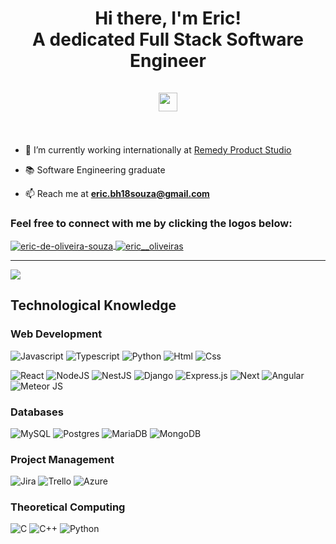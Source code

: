 <h1 align="center">
    Hi there, I'm Eric! <br/> A dedicated Full Stack Software Engineer <br/><br/>
    <img src="https://raw.githubusercontent.com/MartinHeinz/MartinHeinz/master/wave.gif" width="30px">
    <br/><br/>
</h1>

- 💼 I’m currently working internationally at [Remedy Product Studio](https://www.remedyproduct.com/)

- 📚 Software Engineering graduate

- 📫 Reach me at **eric.bh18souza@gmail.com**

<h3 align="left">Feel free to connect with me by clicking the logos below:</h3>

<p align="left">
  <a href="https://www.linkedin.com/in/eric-de-oliveira-souza-0157b618b/?locale=en_US" target="blank"> 
    <img align="center" src="https://img.shields.io/badge/LinkedIn-0077B5?style=for-the-badge&logo=linkedin&logoColor=white" alt="eric-de-oliveira-souza" />
  </a>
  <a href="https://www.instagram.com/eric__oliveiras/" target="blank"> 
    <img align="center" src="https://img.shields.io/badge/Instagram-E4405F?style=for-the-badge&logo=instagram&logoColor=white" alt="eric__oliveiras" />
  </a>                                                                                                                                            
</p>

<hr />

<p align="left">
    <img align="center" src="https://github-readme-stats.vercel.app/api/top-langs/?username=Eric-Souza&hide_langs_below=1&theme=radical&layout=compact" />
</p>

<h2 align="left">Technological Knowledge</h2>

<h3 align="left">Web Development</h3>

![Javascript](https://img.shields.io/badge/JavaScript-F7DF1E?style=for-the-badge&logo=javascript&logoColor=black)
![Typescript](https://img.shields.io/badge/TypeScript-007ACC?style=for-the-badge&logo=typescript&logoColor=white)
![Python](https://img.shields.io/badge/Python-3776AB?style=for-the-badge&logo=python&logoColor=white)
![Html](https://img.shields.io/badge/HTML5-E34F26?style=for-the-badge&logo=html5&logoColor=white)
![Css](https://img.shields.io/badge/CSS3-1572B6?style=for-the-badge&logo=css3&logoColor=white)

![React](https://img.shields.io/badge/React-20232A?style=for-the-badge&logo=react&logoColor=61DAFB)
![NodeJS](https://img.shields.io/badge/node.js-6DA55F?style=for-the-badge&logo=node.js&logoColor=white)
![NestJS](https://img.shields.io/badge/nestjs-%23E0234E.svg?style=for-the-badge&logo=nestjs&logoColor=white)
![Django](https://img.shields.io/badge/Django-092E20?style=for-the-badge&logo=django&logoColor=white)
![Express.js](https://img.shields.io/badge/express.js-%23404d59.svg?style=for-the-badge&logo=express&logoColor=%2361DAFB)
![Next](https://img.shields.io/badge/next.js-000000?style=for-the-badge&logo=next.js&logoColor=white)
![Angular](https://img.shields.io/badge/angular-%23DD0031.svg?style=for-the-badge&logo=angular&logoColor=white)
![Meteor JS](https://img.shields.io/badge/meteorjs-%23d74c4c.svg?style=for-the-badge&logo=meteor&logoColor=white)

<h3 align="left">Databases</h3>

![MySQL](https://img.shields.io/badge/mysql-%2300f.svg?style=for-the-badge&logo=mysql&logoColor=white)
![Postgres](https://img.shields.io/badge/postgres-%23316192.svg?style=for-the-badge&logo=postgresql&logoColor=white)
![MariaDB](https://img.shields.io/badge/MariaDB-003545?style=for-the-badge&logo=mariadb&logoColor=white)
![MongoDB](https://img.shields.io/badge/MongoDB-%234ea94b.svg?style=for-the-badge&logo=mongodb&logoColor=white)

<h3 align="left">Project Management</h3>

![Jira](https://img.shields.io/badge/jira-%230A0FFF.svg?style=for-the-badge&logo=jira&logoColor=white)
![Trello](https://img.shields.io/badge/Trello-%23026AA7.svg?style=for-the-badge&logo=Trello&logoColor=white)
![Azure](https://img.shields.io/badge/azure-%230072C6.svg?style=for-the-badge&logo=microsoftazure&logoColor=white)

<h3 align="left">Theoretical Computing</h3>

![C](https://img.shields.io/badge/C-00599C?style=for-the-badge&logo=c&logoColor=white)
![C++](https://img.shields.io/badge/C%2B%2B-00599C?style=for-the-badge&logo=c%2B%2B&logoColor=white)
![Python](https://img.shields.io/badge/Python-3776AB?style=for-the-badge&logo=python&logoColor=white)
